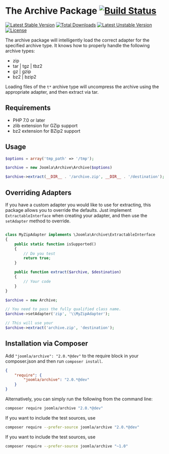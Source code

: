 # The Archive Package [![Build Status](https://ci.joomla.org/api/badges/joomla-framework/archive/status.svg?ref=refs/heads/2.0-dev)](https://ci.joomla.org/joomla-framework/archive)

[![Latest Stable Version](https://poser.pugx.org/joomla/archive/v/stable)](https://packagist.org/packages/joomla/archive)
[![Total Downloads](https://poser.pugx.org/joomla/archive/downloads)](https://packagist.org/packages/joomla/archive)
[![Latest Unstable Version](https://poser.pugx.org/joomla/archive/v/unstable)](https://packagist.org/packages/joomla/archive)
[![License](https://poser.pugx.org/joomla/archive/license)](https://packagist.org/packages/joomla/archive)

The archive package will intelligently load the correct adapter for the specified archive type. It knows how to properly handle the following archive types:

- zip
- tar | tgz | tbz2
- gz | gzip
- bz2 | bzip2

Loading files of the `t*` archive type will uncompress the archive using the appropriate adapter, and then extract via tar.

## Requirements

- PHP 7.0 or later
- zlib extension for GZip support
- bz2 extension for BZip2 support

## Usage

```php
$options = array('tmp_path' => '/tmp');

$archive = new Joomla\Archive\Archive($options)

$archive->extract(__DIR__ . '/archive.zip', __DIR__ . '/destination');
```

## Overriding Adapters

If you have a custom adapter you would like to use for extracting, this package allows you to override the defaults. Just implement `ExtractableInterface` when creating your adapter, and then use the `setAdapter` method to override.

```php

class MyZipAdapter implements \Joomla\Archive\ExtractableInterface
{
	public static function isSupported()
	{
		// Do you test
		return true;
	}

	public function extract($archive, $destination)
	{
		// Your code
	}
}

$archive = new Archive;

// You need to pass the fully qualified class name.
$archive->setAdapter('zip', '\\MyZipAdapter');

// This will use your
$archive->extract('archive.zip', 'destination');
```

## Installation via Composer

Add `"joomla/archive": "2.0.*@dev"` to the require block in your composer.json and then run `composer install`.

```json
{
	"require": {
		"joomla/archive": "2.0.*@dev"
	}
}
```

Alternatively, you can simply run the following from the command line:

```sh
composer require joomla/archive "2.0.*@dev"
```

If you want to include the test sources, use

```sh
composer require --prefer-source joomla/archive "2.0.*@dev"
```

If you want to include the test sources, use

```sh
composer require --prefer-source joomla/archive "~1.0"
```
